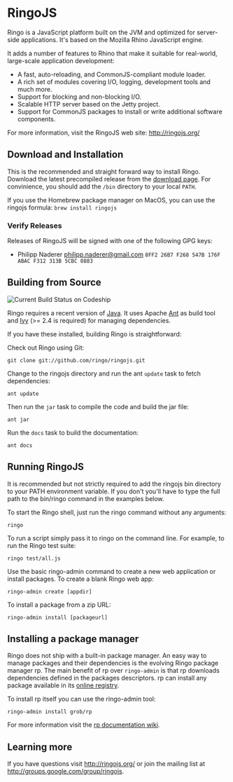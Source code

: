 # RingoJS

Ringo is a JavaScript platform built on the JVM and optimized for server-side applications.
It's based on the Mozilla Rhino JavaScript engine.

It adds a number of features to Rhino that make it suitable for real-world,
large-scale application development:

  * A fast, auto-reloading, and CommonJS-compliant module loader.
  * A rich set of modules covering I/O, logging, development tools
    and much more.
  * Support for blocking and non-blocking I/O.
  * Scalable HTTP server based on the Jetty project.
  * Support for CommonJS packages to install or write additional software
    components.

For more information, visit the RingoJS web site: <http://ringojs.org/>

## Download and Installation

This is the recommended and straight forward way to install Ringo. Download the latest precompiled release from the [download page](http://ringojs.org/download/). For convinience, you should add the `/bin` directory to your local `PATH`.

If you use the Homebrew package manager on MacOS, you can use the ringojs formula: `brew install ringojs`

### Verify Releases
Releases of RingoJS will be signed with one of the following GPG keys:

* Philipp Naderer <philipp.naderer@gmail.com> `8FF2 26B7 F268 547B 176F ABAC F312 313B 5CBC 0883`

## Building from Source

![Current Build Status on Codeship](https://codeship.com/projects/b5d80b20-15d7-0134-6e68-2e1718fe265e/status?branch=master)

Ringo requires a recent version of [Java]. It uses Apache [Ant] as build tool
and [Ivy] (>= 2.4 is required) for managing dependencies.

[Java]: http://www.oracle.com/technetwork/java/javase/downloads/index.html
[Ant]: http://ant.apache.org/
[Ivy]: http://ant.apache.org/ivy/

If you have these installed, building Ringo is straightforward:

Check out Ringo using Git:

    git clone git://github.com/ringo/ringojs.git

Change to the ringojs directory and run the ant `update` task to fetch
dependencies:

    ant update

Then run the `jar` task to compile the code and build the jar file:

    ant jar

Run the `docs` task to build the documentation:

    ant docs

## Running RingoJS

It is recommended but not strictly required to add the ringojs bin directory to
your PATH environment variable. If you don't you'll have to type the full path
to the bin/ringo command in the examples below.

To start the Ringo shell, just run the ringo command without any arguments:

    ringo

To run a script simply pass it to ringo on the command line. For example,
to run the Ringo test suite:

    ringo test/all.js

Use the basic ringo-admin command to create a new web application or install
packages. To create a blank Ringo web app:

    ringo-admin create [appdir]

To install a package from a zip URL:

    ringo-admin install [packageurl]

## Installing a package manager

Ringo does not ship with a built-in package manager.
An easy way to manage packages and their dependencies is the evolving Ringo package manager rp.
The main benefit of rp over `ringo-admin` is that rp downloads dependencies defined in the packages descriptors.
rp can install any package available in its [online registry](http://packages.ringojs.org).

To install rp itself you can use the ringo-admin tool:

    ringo-admin install grob/rp

For more information visit the [rp documentation wiki](https://github.com/grob/rp/wiki).

## Learning more

If you have questions visit <http://ringojs.org/> or join the mailing
list at <http://groups.google.com/group/ringojs>.
